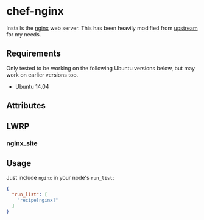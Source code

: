 # chef-nginx

Installs the [nginx](http://nginx.org) web server. This has been heavily modified from [upstream](https://github.com/phlipper/chef-nginx) for my needs.

## Requirements

Only tested to be working on the following Ubuntu versions below, but may work on earlier versions too.

- Ubuntu 14.04

## Attributes

## LWRP

### nginx_site

## Usage

Just include `nginx` in your node's `run_list`:

```json
{
  "run_list": [
    "recipe[nginx]"
  ]
}
```
